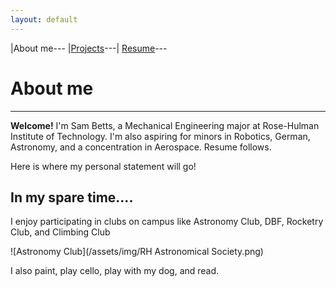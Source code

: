 ```yaml
---
layout: default
---
```


|About me---      |[Projects](./projects.html)---|     [Resume](./Resume.html)---

# About me

---

**Welcome!** I'm Sam Betts, a Mechanical Engineering major at Rose-Hulman Institute of Technology. I'm also aspiring for minors in Robotics, German, Astronomy, and a concentration in Aerospace. Resume follows. 


Here is where my personal statement will go!

## In my spare time....

I enjoy participating in clubs on campus like Astronomy Club, DBF, Rocketry Club, and Climbing Club

![Astronomy Club](/assets/img/RH Astronomical Society.png)

I also paint, play cello, play with my dog, and read. 
